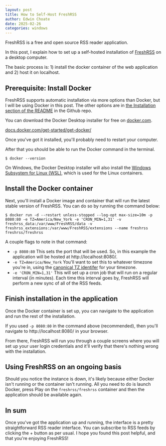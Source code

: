 ```yaml
---
layout: post
title: How to Self-Host FreshRSS
author: Edwin Choate
date: 2025-02-26
categories: windows
---
```


FreshRSS is a free and open source RSS reader application.

In this post, I explain how to set up a self-hosted installation of [FreshRSS](https://freshrss.org/) on a desktop computer. 

The basic process is: 1) install the docker container of the web application and 2) host it on localhost.

## Prerequisite: Install Docker

FreshRSS supports automatic installation via more options than Docker, but I will be using Docker in this post. The other options are in [the Installation section of the README](https://github.com/FreshRSS/FreshRSS#installation) in the Github repo.

You can download the Docker Desktop installer for free on [docker.com](https://www.docker.com/).

[docs.docker.com/get-started/get-docker/](https://docs.docker.com/get-started/get-docker/)

Once you've got it installed, you'll probably need to restart your computer. 

After that you should be able to run the Docker command in the terminal.

```terminal
$ docker --version
```

On Windows, the Docker Desktop installer will also install the [Windows Subsystem for Linux (WSL)](https://learn.microsoft.com/en-us/windows/wsl/about), which is used for the Linux containers. 

## Install the Docker container

Next, you'll install a Docker image and container that will run the latest stable version of FreshRSS. You can do so by running the command below: 

```terminal
$ docker run -d --restart unless-stopped --log-opt max-size=10m -p 8080:80 -e TZ=America/New_York -e 'CRON_MIN=1,31' -v freshrss_data:/var/www/FreshRSS/data -v freshrss_extensions:/var/www/FreshRSS/extensions --name freshrss freshrss/freshrss
```

A couple flags to note in that command:

* `-p 8080:80` This sets the port that will be used. So, in this example the application will be hosted at http://localhost:8080/.
* `-e TZ=America/New_York` You'll want to set this to whatever timezone you're in, using the [canonical TZ identifer](https://en.wikipedia.org/wiki/List_of_tz_database_time_zones) for your timezone.
* `-e 'CRON_MIN=1,31'` This will set up a cron job that will run on a regular interval (in minutes). Each time this interval goes by, FreshRSS will perform a new sync of all of the RSS feeds.

## Finish installation in the application

Once the Docker container is set up, you can navigate to the application and run the rest of the installation. 

If you used `-p 8080:80` in the command above (recommended), then you'll navigate to http://localhost:8080/ in your browser.

From there, FreshRSS will run you through a couple screens where you will set up your user login credentials and it'll verify that there's nothing wrong with the installation. 

## Using FreshRSS on an ongoing basis

Should you notice the instance is down, it's likely because either Docker isn't running or the container isn't running. All you need to do is launch Docker, press Play on the `freshrss/freshrss` container and then the application should be available again. 

## In sum 

Once you've got the application up and running, the interface is a pretty straightforward RSS reader interface. You can subscribe to RSS feeds by clicking the + button as per usual. I hope you found this post helpful, and that you're enjoying FreshRSS!

